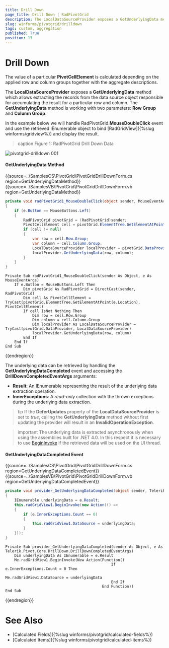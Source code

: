 ```yaml
---
title: Drill Down
page_title: Drill Down | RadPivotGrid
description: The LocalDataSourceProvider exposes a GetUnderlyingData method which allows extracting the records from the data source object responsible for accumulating the result for a particular row and column.
slug: winforms/pivotgrid/drilldown
tags: custom, aggregation
published: True
position: 13
---
```


# Drill Down

The value of a particular __PivotCellElement__ is calculated depending on the applied row and column groups together with the aggregate descriptions.

The __LocalDataSourceProvider__ exposes a __GetUnderlyingData__ method which allows extracting the records from the data source object responsible for accumulating the result for a particular row and column. The __GetUnderlyingData__ method is working with two parameters: __Row Group__ and __Column Group__.

In the example below we will handle RadPivotGrid.__MouseDoubleClick__ event and use the retrieved IEnumerable object to bind [RadGridView]({%slug winforms/gridview%}) and display the result.

>caption Figure 1: RadPivotGrid Drill Down Data

![pivotgrid-drilldown 001](images/pivotgrid-drilldown001.gif)

#### GetUnderlyingData Method

{{source=..\SamplesCS\PivotGrid\PivotGridDrillDownForm.cs region=GetUnderlyingDataMethod}} 
{{source=..\SamplesVB\PivotGrid\PivotGridDrillDownForm.vb region=GetUnderlyingDataMethod}}
````C#
private void radPivotGrid1_MouseDoubleClick(object sender, MouseEventArgs e)
{
    if (e.Button == MouseButtons.Left)
    {
        RadPivotGrid pivotGrid = (RadPivotGrid)sender;
        PivotCellElement cell = pivotGrid.ElementTree.GetElementAtPoint(e.Location) as PivotCellElement;
        if (cell != null)
        {
            var row = cell.Row.Group;
            var column = cell.Column.Group;
            LocalDataSourceProvider localProvider = pivotGrid.DataProvider as LocalDataSourceProvider;
            localProvider.GetUnderlyingData(row, column);
        }
    }
}

````
````VB.NET
Private Sub radPivotGrid1_MouseDoubleClick(sender As Object, e As MouseEventArgs)
    If e.Button = MouseButtons.Left Then
        Dim pivotGrid As RadPivotGrid = DirectCast(sender, RadPivotGrid)
        Dim cell As PivotCellElement = TryCast(pivotGrid.ElementTree.GetElementAtPoint(e.Location), PivotCellElement)
        If cell IsNot Nothing Then
            Dim row = cell.Row.Group
            Dim column = cell.Column.Group
            Dim localProvider As LocalDataSourceProvider = TryCast(pivotGrid.DataProvider, LocalDataSourceProvider)
            localProvider.GetUnderlyingData(row, column)
        End If
    End If
End Sub

````



{{endregion}}

The underlying data can be retrieved by handling the __GetUnderlyingDataCompleted__ event and accessing the __DrillDownCompletedEventArgs__ arguments:

* __Result__: An IEnumerable representing the result of the underlying data extraction operation.
* __InnerExceptions__: A *read-only* collection with the thrown exceptions during the underlying data extraction.

>tip If the __DeferUpdates__ property of the __LocalDataSourceProvider__ is set to *true*, calling the __GetUnderlyingData__ method without first updating the provider will result in an __InvalidOperationException__.

>important The underlying data is extracted asynchronously when using the assemblies built for .NET 4.0. In this respect it is necessary to use [BeginInvoke](https://msdn.microsoft.com/en-us/library/a06c0dc2(v=vs.110).aspx) if the retrieved data will be used on the UI thread.

#### GetUnderlyingDataCompleted Event

{{source=..\SamplesCS\PivotGrid\PivotGridDrillDownForm.cs region=GetUnderlyingDataCompletedEvent}} 
{{source=..\SamplesVB\PivotGrid\PivotGridDrillDownForm.vb region=GetUnderlyingDataCompletedEvent}}
````C#
private void provider_GetUnderlyingDataCompleted(object sender, Telerik.Pivot.Core.DrillDown.DrillDownCompletedEventArgs e)
{
    IEnumerable underlyingData = e.Result;
    this.radGridView1.BeginInvoke(new Action(() =>
    {
        if (e.InnerExceptions.Count == 0)
        {
            this.radGridView1.DataSource = underlyingData;
        }
    }));
}

````
````VB.NET
Private Sub provider_GetUnderlyingDataCompleted(sender As Object, e As Telerik.Pivot.Core.DrillDown.DrillDownCompletedEventArgs)
    Dim underlyingData As IEnumerable = e.Result
    Me.radGridView1.BeginInvoke(New Action(Function()
                                               If e.InnerExceptions.Count = 0 Then
                                                   Me.radGridView1.DataSource = underlyingData
                                               End If
                                           End Function))
End Sub

````



{{endregion}}

# See Also

* [Calculated Fields]({%slug winforms/pivotgrid/calculated-fields%})
* [Calculated Items]({%slug winforms/pivotgrid/calculated-items%})